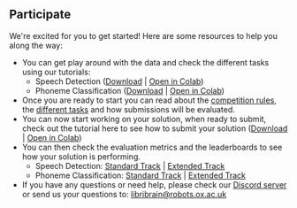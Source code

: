 ## Participate
We're excited for you to get started! Here are some resources to help you along the way:

* You can get play around with the data and check the different tasks using our tutorials:
  * Speech Detection ([Download](https://neural-processing-lab.github.io/2025-libribrain-competition/links/speech-colab) | [Open in Colab](https://colab.research.google.com/github/neural-processing-lab/2025-libribrain-competition/blob/main/static/colabs/LibriBrain_Competition_Speech_Detection.ipynb))
  * Phoneme Classification ([Download](https://neural-processing-lab.github.io/2025-libribrain-competition/links/phoneme-colab) | [Open in Colab](https://colab.research.google.com/github/neural-processing-lab/2025-libribrain-competition/blob/main/static/colabs/LibriBrain_Competition_Phoneme_Classification.ipynb))
* Once you are ready to start you can read about the [competition rules](../rules), the [different tasks](../tracks) and how submissions will be evaluated.
* You can now start working on your solution, when ready to submit, check out the tutorial here to see how to submit your solution ([Download](https://neural-processing-lab.github.io/2025-libribrain-competition/links/submission-colab) | [Open in Colab](https://colab.research.google.com/github/neural-processing-lab/2025-libribrain-competition/blob/main/static/colabs/LibriBrain_Competition_Submission_Tutorial.ipynb))
* You can then check the evaluation metrics and the leaderboards to see how your solution is performing.
  * Speech Detection: [Standard Track](../leaderboard/speech_detection_standard) | [Extended Track](../leaderboard/speech_detection_extended)
  * Phoneme Classification: [Standard Track](../leaderboard/phoneme_classification_standard) | [Extended Track](../leaderboard/phoneme_classification_extended)
* If you have any questions or need help, please check our [Discord server](https://neural-processing-lab.github.io/2025-libribrain-competition/links/discord) or send us your questions to: [libribrain@robots.ox.ac.uk](mailto:libribrain@robots.ox.ac.uk)